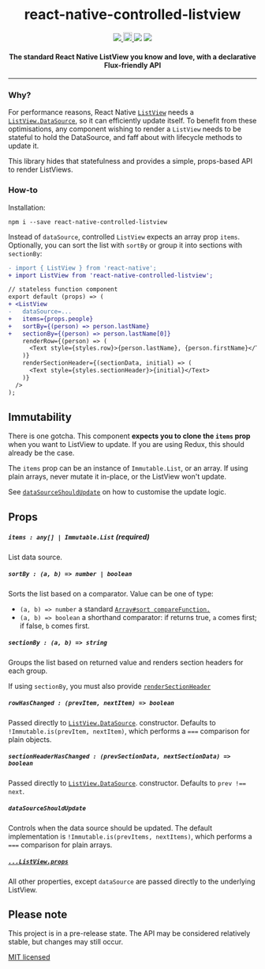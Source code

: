 <h1 align="center">react-native-controlled-listview</h1>

<p align="center">
  <a title='License' href="https://raw.githubusercontent.com/FormidableLabs/react-native-controlled-listview/master/LICENSE">
    <img src='https://img.shields.io/badge/license-MIT-blue.svg' />
  </a>
  <a href="https://badge.fury.io/js/react-native-controlled-listview">
    <img src="https://badge.fury.io/js/react-native-controlled-listview.svg" alt="npm version" height="18">
  </a>
  <img src='https://img.shields.io/badge/android-supported-brightgreen.svg' />
  <img src='https://img.shields.io/badge/iOS-supported-brightgreen.svg' />
</p>

<h4 align="center">
  The standard React Native ListView you know and love, with a declarative Flux-friendly API
</h4>

***

### Why?

For performance reasons, React Native [`ListView`](https://facebook.github.io/react-native/docs/listview.html) needs a  [`ListView.DataSource`](https://facebook.github.io/react-native/docs/listviewdatasource.html), so it can efficiently update itself. To benefit from these optimisations, any component wishing to render a `ListView` needs to be stateful to hold the DataSource, and faff about with lifecycle methods to update it.

This library hides that statefulness and provides a simple, props-based API to render ListViews.

### How-to

Installation:
```
npm i --save react-native-controlled-listview
```

Instead of `dataSource`, controlled `ListView` expects an array prop `items`. Optionally, you can sort the list with `sortBy` or group it into sections with `sectionBy`:

```diff
- import { ListView } from 'react-native';
+ import ListView from 'react-native-controlled-listview';

// stateless function component
export default (props) => (
+ <ListView
-   dataSource=...
+   items={props.people}
+   sortBy={(person) => person.lastName}
+   sectionBy={(person) => person.lastName[0]}
    renderRow={(person) => (
      <Text style={styles.row}>{person.lastName}, {person.firstName}</Text>
    )}
    renderSectionHeader={(sectionData, initial) => (
      <Text style={styles.sectionHeader}>{initial}</Text>  
    )}
  />
);
```

## Immutability

There is one gotcha. This component **expects you to clone the `items` prop** when you want to ListView to update. If you are using Redux, this should already be the case.

The `items` prop can be an instance of `Immutable.List`, or an array. If using plain arrays, never mutate it in-place, or the ListView won't update.

See [`dataSourceShouldUpdate`](#datasourceshouldupdate) on how to customise the update logic.

## Props

##### `items : any[] | Immutable.List` **(required)**

List data source.

##### `sortBy : (a, b) => number | boolean`

Sorts the list based on a comparator. Value can be one of type:
 * `(a, b) => number` a standard [`Array#sort compareFunction.`](https://developer.mozilla.org/en-US/docs/Web/JavaScript/Reference/Global_Objects/Array/sort)
 * `(a, b) => boolean` a shorthand comparator: if returns true, `a` comes first; if false, `b` comes first.

##### `sectionBy : (a, b) => string`

Groups the list based on returned value and renders section headers for each group.

If using `sectionBy`, you must also provide [`renderSectionHeader`](https://facebook.github.io/react-native/docs/listview.html#rendersectionheader)

##### `rowHasChanged : (prevItem, nextItem) => boolean`

Passed directly to [`ListView.DataSource`](https://facebook.github.io/react-native/docs/listviewdatasource.html). constructor. Defaults to `!Immutable.is(prevItem, nextItem)`, which performs a `===` comparison for plain objects.

##### `sectionHeaderHasChanged : (prevSectionData, nextSectionData) => boolean`

Passed directly to [`ListView.DataSource`](https://facebook.github.io/react-native/docs/listviewdatasource.html). constructor. Defaults to `prev !== next`.

##### `dataSourceShouldUpdate`

Controls when the data source should be updated. The default implementation is `!Immutable.is(prevItems, nextItems)`, which performs a `===` comparison for plain arrays.

##### [`...ListView.props`](https://facebook.github.io/react-native/docs/listview.html#props)

All other properties, except `dataSource` are passed directly to the underlying ListView.

## Please note

This project is in a pre-release state. The API may be considered relatively stable, but changes may still occur.

[MIT licensed](LICENSE)
